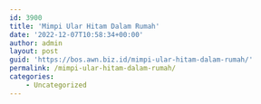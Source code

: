 ```yaml
---
id: 3900
title: 'Mimpi Ular Hitam Dalam Rumah'
date: '2022-12-07T10:58:34+00:00'
author: admin
layout: post
guid: 'https://bos.awn.biz.id/mimpi-ular-hitam-dalam-rumah/'
permalink: /mimpi-ular-hitam-dalam-rumah/
categories:
    - Uncategorized
---
```



